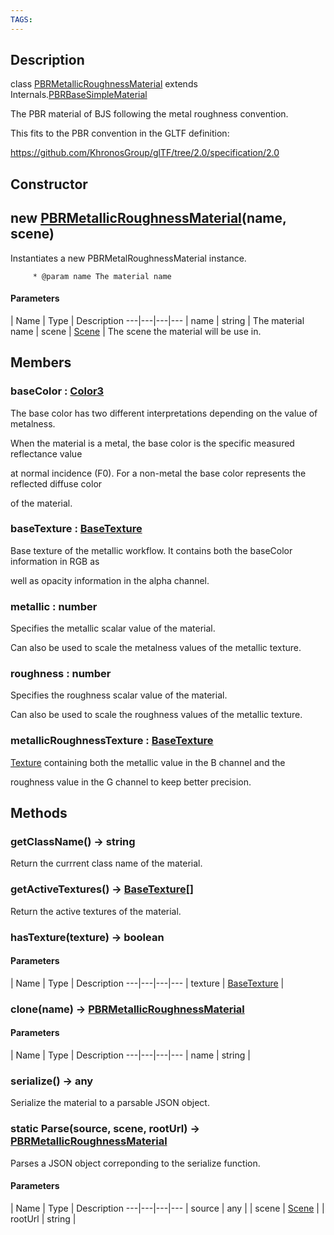 ```yaml
---
TAGS:
---
```

## Description

class [PBRMetallicRoughnessMaterial](/classes/3.1/PBRMetallicRoughnessMaterial) extends Internals.[PBRBaseSimpleMaterial](/classes/3.1/PBRBaseSimpleMaterial)

The PBR material of BJS following the metal roughness convention.

This fits to the PBR convention in the GLTF definition:

https://github.com/KhronosGroup/glTF/tree/2.0/specification/2.0

## Constructor

## new [PBRMetallicRoughnessMaterial](/classes/3.1/PBRMetallicRoughnessMaterial)(name, scene)

Instantiates a new PBRMetalRoughnessMaterial instance.

         * @param name The material name

#### Parameters
 | Name | Type | Description
---|---|---|---
 | name | string |  The material name
 | scene | [Scene](/classes/3.1/Scene) |  The scene the material will be use in.
## Members

### baseColor : [Color3](/classes/3.1/Color3)

The base color has two different interpretations depending on the value of metalness.

When the material is a metal, the base color is the specific measured reflectance value

at normal incidence (F0). For a non-metal the base color represents the reflected diffuse color

of the material.

### baseTexture : [BaseTexture](/classes/3.1/BaseTexture)

Base texture of the metallic workflow. It contains both the baseColor information in RGB as

well as opacity information in the alpha channel.

### metallic : number

Specifies the metallic scalar value of the material.

Can also be used to scale the metalness values of the metallic texture.

### roughness : number

Specifies the roughness scalar value of the material.

Can also be used to scale the roughness values of the metallic texture.

### metallicRoughnessTexture : [BaseTexture](/classes/3.1/BaseTexture)

[Texture](/classes/3.1/Texture) containing both the metallic value in the B channel and the

roughness value in the G channel to keep better precision.

## Methods

### getClassName() &rarr; string

Return the currrent class name of the material.
### getActiveTextures() &rarr; [BaseTexture](/classes/3.1/BaseTexture)[]

Return the active textures of the material.
### hasTexture(texture) &rarr; boolean



#### Parameters
 | Name | Type | Description
---|---|---|---
 | texture | [BaseTexture](/classes/3.1/BaseTexture) | 

### clone(name) &rarr; [PBRMetallicRoughnessMaterial](/classes/3.1/PBRMetallicRoughnessMaterial)



#### Parameters
 | Name | Type | Description
---|---|---|---
 | name | string | 

### serialize() &rarr; any

Serialize the material to a parsable JSON object.
### static Parse(source, scene, rootUrl) &rarr; [PBRMetallicRoughnessMaterial](/classes/3.1/PBRMetallicRoughnessMaterial)

Parses a JSON object correponding to the serialize function.

#### Parameters
 | Name | Type | Description
---|---|---|---
 | source | any | 
 | scene | [Scene](/classes/3.1/Scene) | 
 | rootUrl | string | 
